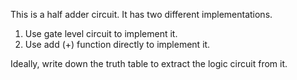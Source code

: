 This is a half adder circuit. It has two different implementations.
1. Use gate level circuit to implement it.
2. Use add (+) function directly to implement it.


Ideally, write down the truth table to extract the logic circuit from it.

